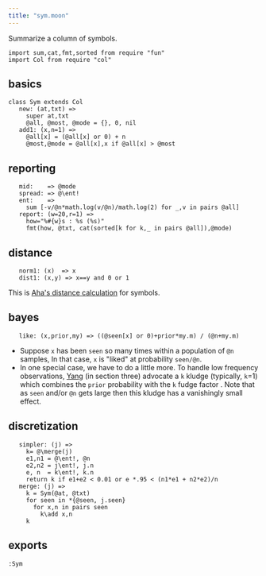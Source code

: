 ```yaml
---
title: "sym.moon"
---
```



Summarize a column of symbols.

```moonscript
import sum,cat,fmt,sorted from require "fun"
import Col from require "col"
```

## basics

```moonscript
class Sym extends Col
   new: (at,txt) =>
     super at,txt
     @all, @most, @mode = {}, 0, nil
   add1: (x,n=1) =>
     @all[x] = (@all[x] or 0) + n
     @most,@mode = @all[x],x if @all[x] > @most
```

## reporting 

```moonscript
   mid:    => @mode
   spread: => @\ent!
   ent:    => 
     sum [-v/@n*math.log(v/@n)/math.log(2) for _,v in pairs @all]
   report: (w=20,r=1) =>
     how="%#{w}s : %s (%s)"
     fmt(how, @txt, cat(sorted[k for k,_ in pairs @all]),@mode)
```

## distance 

```moonscript
   norm1: (x)  => x
   dist1: (x,y) => x==y and 0 or 1
```

This is [Aha's distance calculation](refs#Aha91) for symbols. 
## bayes

```moonscript
   like: (x,prior,my) => ((@seen[x] or 0)+prior*my.m) / (@n+my.m)
```

- Suppose `x` has been `seen` so many times within a population of `@n` samples,
In that case, `x` is "liked" at probability `seen/@n`.
- In one special case, we have to do a little more.
To handle low frequency observations,
[Yang](refs#Yang02) (in section three) advocate a `k` kludge (typically, `k`=1)
which combines the `prior` probability with   the `k` fudge factor .
Note that as `seen` and/or `@n` gets large then
this kludge has a vanishingly small effect.
## discretization

```moonscript
   simpler: (j) =>
     k= @\merge(j)
     e1,n1 = @\ent!, @n
     e2,n2 = j\ent!, j.n
     e, n  = k\ent!, k.n
     return k if e1+e2 < 0.01 or e *.95 < (n1*e1 + n2*e2)/n
   merge: (j) =>
     k = Sym(@at, @txt)
     for seen in *{@seen, j.seen}
       for x,n in pairs seen 
         k\add x,n
     k
```

## exports

```moonscript
:Sym
```
